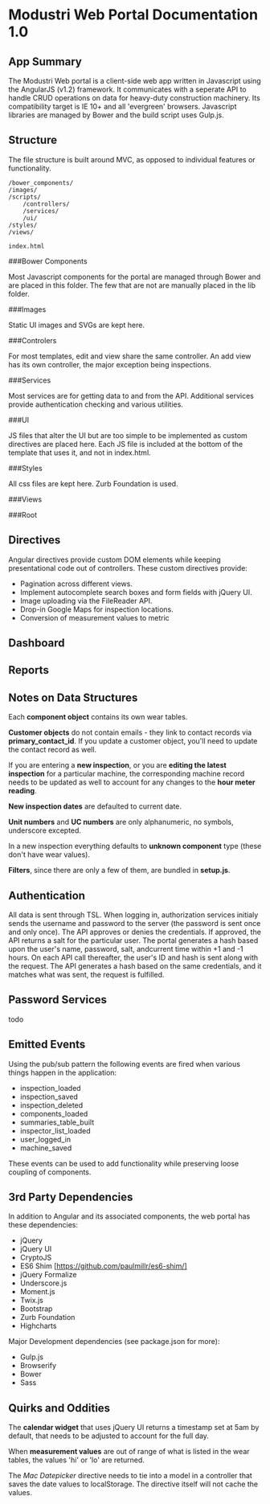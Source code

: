 Modustri Web Portal Documentation 1.0
=====================================

App Summary
-----------

The Modustri Web portal is a client-side web app written in Javascript using the AngularJS (v1.2) framework.
It communicates with a seperate API to handle CRUD operations on data for heavy-duty construction machinery.
Its compatibility target is IE 10+ and all 'evergreen' browsers. Javascript libraries are managed by Bower and
the build script uses Gulp.js.

Structure
---------

The file structure is built around MVC, as opposed to individual features or functionality.

    /bower_components/
    /images/
    /scripts/
        /controllers/
        /services/
        /ui/
    /styles/
    /views/

    index.html


###Bower Components

Most Javascript components for the portal are managed through Bower and are placed in this folder. The few that are not are manually placed in
the lib folder.

###Images

Static UI images and SVGs are kept here.

###Controlers

For most templates, edit and view share the same controller. An add view has its own controller, the major exception being inspections.

###Services

Most services are for getting data to and from the API. Additional services provide authentication checking and various utilities.

###UI

JS files that alter the UI but are too simple to be implemented as custom directives are placed here.
Each JS file is included at the bottom of the template that uses it, and not in index.html.

###Styles

All css files are kept here. Zurb Foundation is used.

###Views

###Root

Directives
----------

Angular directives provide custom DOM elements while keeping presentational code
out of controllers. These custom directives provide:

- Pagination across different views.
- Implement autocomplete search boxes and form fields with jQuery UI.
- Image uploading via the FileReader API.
- Drop-in Google Maps for inspection locations.
- Conversion of measurement values to metric

Dashboard
---------

Reports
-------

Notes on Data Structures
------------------------

Each __component object__ contains its own wear tables.

__Customer objects__ do not contain emails - they link to contact records via __primary_contact_id__. If you update a customer object,
you'll need to update the contact record as well.

If you are entering a __new inspection__, or you are __editing the latest inspection__ for a particular machine, the
corresponding machine record needs to be updated as well to account for any changes to the __hour meter reading__.

__New inspection dates__ are defaulted to current date.

__Unit numbers__ and __UC numbers__ are only alphanumeric, no symbols, underscore excepted.

In a new inspection everything defaults to __unknown component__ type (these don't have wear values).

__Filters__, since there are only a few of them, are bundled in __setup.js__.

Authentication
--------------

All data is sent through TSL. When logging in, authorization services initialy sends the username and password to the server (the password is sent once
and only once). The API approves or denies the credentials. If approved, the API returns a salt for the particular user. The portal
generates a hash based upon the user's name, password, salt, andcurrent time within +1 and -1 hours. On each API call thereafter, the user's ID and hash
is sent along with the request. The API generates a hash based on the same credentials, and it matches what was sent, the request is fulfilled.

Password Services
-----------------

todo

Emitted Events
--------------

Using the pub/sub pattern the following events are fired when various things happen in the application:

- inspection_loaded
- inspection_saved
- inspection_deleted
- components_loaded
- summaries_table_built
- inspector_list_loaded
- user_logged_in
- machine_saved

These events can be used to add functionality while preserving loose coupling of components.

3rd Party Dependencies
----------------------

In addition to Angular and its associated components, the web portal has these dependencies:

- jQuery
- jQuery UI
- CryptoJS
- ES6 Shim [https://github.com/paulmillr/es6-shim/]
- jQuery Formalize
- Underscore.js
- Moment.js
- Twix.js
- Bootstrap
- Zurb Foundation
- Highcharts

Major Development dependencies (see package.json for more):

- Gulp.js
- Browserify
- Bower
- Sass

Quirks and Oddities
-------------------

The __calendar widget__ that uses jQuery UI returns a timestamp set at 5am by default, that needs to be adjusted
to account for the full day.

When __measurement values__ are out of range of what is listed in the wear tables, the values 'hi' or 'lo' are returned.

The _Mac Datepicker_ directive needs to tie into a model in a controller that saves the date
values to localStorage. The directive itself will not cache the values.